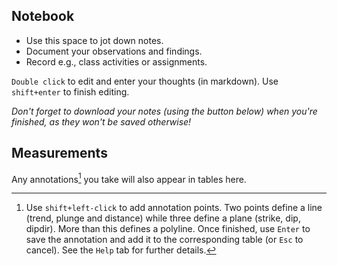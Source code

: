 ## Notebook

- Use this space to jot down notes.
- Document your observations and findings.
- Record e.g., class activities or assignments.

`Double click` to edit and enter your thoughts (in markdown). Use `shift+enter` to finish editing.

*Don't forget to download your notes (using the button below) when you're finished, as they won't be saved otherwise!*

## Measurements

Any annotations[^1] you take will also appear in tables here. 

[^1]: Use `shift+left-click` to add annotation points. Two points define a line (trend, plunge and distance) while three define a plane (strike, dip, dipdir). More than this defines a polyline. Once finished, use `Enter` to save the annotation and add it to the corresponding table (or `Esc` to cancel). See the `Help` tab for further details.
